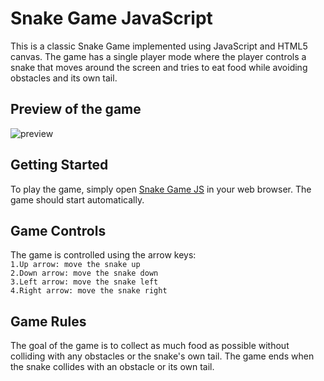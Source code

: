 # Snake Game JavaScript
This is a classic Snake Game implemented using JavaScript and HTML5 canvas. The game has a single player mode where the player controls a snake that moves around the screen and tries to eat food while avoiding obstacles and its own tail.

## Preview of the game
![preview](https://user-images.githubusercontent.com/92102503/231219433-18f8d6af-a290-493e-9d88-f5882f2506bc.gif)

## Getting Started
To play the game, simply open [Snake Game JS](https://coding-priest7.github.io/Snake-Game-JS/) in your web browser. The game should start automatically.

## Game Controls
The game is controlled using the arrow keys:<br>
`1.Up arrow: move the snake up`<br>
`2.Down arrow: move the snake down`<br>
`3.Left arrow: move the snake left`<br>
`4.Right arrow: move the snake right`

## Game Rules
The goal of the game is to collect as much food as possible without colliding with any obstacles or the snake's own tail. The game ends when the snake collides with an obstacle or its own tail.
